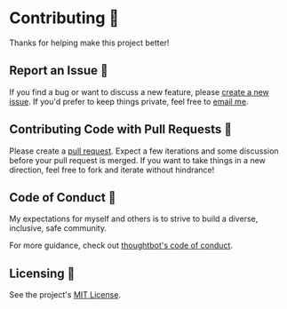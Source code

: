 # Contributing 👫

Thanks for helping make this project better!

## Report an Issue 🐛

If you find a bug or want to discuss a new feature, please [create a new issue](https://github.com/tatethurston/ts-state-machines/issues). If you'd prefer to keep things private, feel free to [email me](mailto:tatethurston@gmail.com?subject=ts-state-machines).

## Contributing Code with Pull Requests 🎁

Please create a [pull request](https://github.com/tatethurston/ts-state-machines/pulls). Expect a few iterations and some discussion before your pull request is merged. If you want to take things in a new direction, feel free to fork and iterate without hindrance!

## Code of Conduct 🧐

My expectations for myself and others is to strive to build a diverse, inclusive, safe community.

For more guidance, check out [thoughtbot's code of conduct](https://thoughtbot.com/open-source-code-of-conduct).

## Licensing 📃

See the project's [MIT License](https://github.com/tatethurston/ts-state-machines/blob/master/LICENSE).

